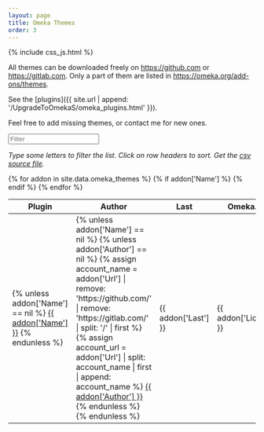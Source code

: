 ```yaml
---
layout: page
title: Omeka Themes
order: 3
---
```


{% include css_js.html %}

All themes can be downloaded freely on <https://github.com> or <https://gitlab.com>. Only a part of them are listed in <https://omeka.org/add-ons/themes>.

See the [plugins]({{ site.url | append: '/UpgradeToOmekaS/omeka_plugins.html' }}).

Feel free to add missing themes, or contact me for new ones.

<div class="container-fluid">
<div id="entry-list">
    <div class="row" style="margin-bottom:10px;">
        <input type="text" class="search form-control" placeholder="Filter" />
    </div>
    <p><em>
    Type some letters to filter the list. Click on row headers to sort. Get the <a href="https://github.com/Daniel-KM/UpgradeToOmekaS/blob/master/docs/_data/omeka_themes.csv">csv source file</a>.
    </em></p>
    <div class="row">
        <table class="table table-striped">
            <thead>
                <tr>
                    <th><span class="sort" data-sort="addon-link">Plugin</span></th>
                    <th><span class="sort" data-sort="addon-author">Author</span></th>
                    <th><span class="sort" data-sort="addon-version">Last</span></th>
                    <th><span class="sort" data-sort="addon-omeka-org">Omeka.org</span></th>
                    <th><span class="sort" data-sort="addon-license">License</span></th>
                    <th><span class="sort" data-sort="addon-tags">Tags</span></th>
                    <th><span class="sort" data-sort="addon-description">Description</span></th>
                </tr>
            </thead>
            <tbody class="list">
            {% for addon in site.data.omeka_themes %}
                {% if addon['Name'] %}
                <tr>
                    <td>
                    {% unless addon['Name'] == nil %}
                        <a href="{{ addon['Url'] }}" class="link addon-link">{{ addon['Name'] }}</a>
                    {% endunless %}
                    </td>
                    <td>
                    {% unless addon['Name'] == nil %}
                        {% unless addon['Author'] == nil %}
                            {% assign account_name = addon['Url'] | remove: 'https://github.com/' | remove: 'https://gitlab.com/' | split: '/' | first %}
                            {% assign account_url = addon['Url'] | split: account_name | first | append: account_name %}
                            <a href="{{ account_url }}" class="link addon-author">{{ addon['Author'] }}</a>
                        {% endunless %}
                    {% endunless %}
                    </td>
                    <td class="addon-version">{{ addon['Last'] }}</td>
                    <td class="addon-license">{{ addon['License'] }}</td>
                    <td class="addon-tags">{{ addon['Tags'] | replace: ',', ',<br />' }}</td>
                    <td class="addon-description">{{ addon['Description'] }}</td>
                </tr>
                {% endif %}
            {% endfor %}
            </tbody>
        </table>
    </div>
</div>
</div>

<script type="text/javascript">
    var options = {
        valueNames: ['addon-link', 'addon-author', 'addon-version', 'addon-omeka-org', 'addon-license', 'addon-tags', 'addon-description'],
        page: 500
    };
    var entryList = new List('entry-list', options);
</script>


[Upgrade to Omeka S]: https://github.com/Daniel-KM/UpgradeToOmekaS
[Omeka Classic]: https://omeka.org
[Omeka S]: https://omeka.org/s
